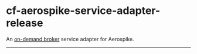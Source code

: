 # cf-aerospike-service-adapter-release

An [on-demand broker](http://docs.pivotal.io/on-demand-service-broker) service adapter for Aerospike.

---

